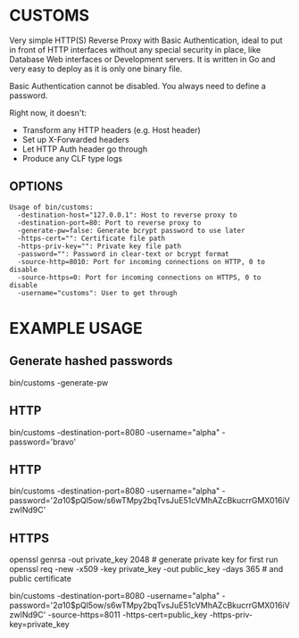 CUSTOMS
===

Very simple HTTP(S) Reverse Proxy with Basic Authentication, ideal to put in front of HTTP interfaces without any special security in place, like Database Web interfaces or Development servers. It is written in Go and very easy to deploy as it is only one binary file.

Basic Authentication cannot be disabled. You always need to define a password.


Right now, it doesn't:

- Transform any HTTP headers (e.g. Host header)
- Set up X-Forwarded headers
- Let HTTP Auth header go through
- Produce any CLF type logs


OPTIONS
---

```
Usage of bin/customs:
  -destination-host="127.0.0.1": Host to reverse proxy to
  -destination-port=80: Port to reverse proxy to
  -generate-pw=false: Generate bcrypt password to use later
  -https-cert="": Certificate file path
  -https-priv-key="": Private key file path
  -password="": Password in clear-text or bcrypt format
  -source-http=8010: Port for incoming connections on HTTP, 0 to disable
  -source-https=0: Port for incoming connections on HTTPS, 0 to disable
  -username="customs": User to get through
```

EXAMPLE USAGE
===

Generate hashed passwords
---

bin/customs -generate-pw


HTTP
---

bin/customs -destination-port=8080 -username="alpha" -password='bravo' 


HTTP
---

bin/customs -destination-port=8080 -username="alpha" -password='$2a$10$pQl5ow/s6wTMpy2bqTvsJuE51cVMhAZcBkucrrGMX016iVzwINd9C' 


HTTPS
---

openssl genrsa -out private_key 2048  # generate private key for first run
openssl req -new -x509 -key private_key -out public_key -days 365  # and public certificate

bin/customs -destination-port=8080 -username="alpha" -password='$2a$10$pQl5ow/s6wTMpy2bqTvsJuE51cVMhAZcBkucrrGMX016iVzwINd9C' -source-https=8011 -https-cert=public_key -https-priv-key=private_key
